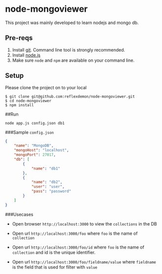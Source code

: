 node-mongoviewer
================

This project was mainly developed to learn nodejs and mongo db.
## Pre-reqs

1. Install [git][1]. Command line tool is strongly recommended.
2. Install [node.js][2] 
3. Make sure `node` and `npm` are available on your command line.


## Setup

Please clone the project on to your local

```
$ git clone git@github.com:reflexdemon/node-mongoviewer.git
$ cd node-mongoviewer
$ npm install
```
##Run
```
node app.js config.json db1
```
###Sample `config.json`
```json
{
    "name": "MongoDB",
    "mongoHost": "localhost",
    "mongoPort": 27017,
    "db": [ 
        {
            "name": "db1"
        },
        {
            "name": "db2",
            "user": "user",
            "pass": "password"
        }
    ]
}
```
###Usecases

* Open browser `http://localhost:3000` to view the `collections` in the DB

* Open url `http://localhost:3000/foo` where `foo` is the name of `collection`

* Open url `http://localhost:3000/foo/id` where `foo` is the name of `collection` and id is the unique identifier.

* Open url `http://localhost:3000/foo/fieldname/value` where `fieldname` is the field that is used for filter with `value`


[1]: https://help.github.com/articles/set-up-git 'git setup'
[2]: http://nodejs.org/ 'node.js'

